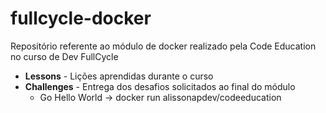 # fullcycle-docker
Repositório referente ao módulo de docker realizado pela Code Education no curso de Dev FullCycle


- <b>Lessons</b> - Lições aprendidas durante o curso </br>
- <b>Challenges</b> - Entrega dos desafios solicitados ao final do módulo
  - Go Hello World -> docker run alissonapdev/codeeducation
   
